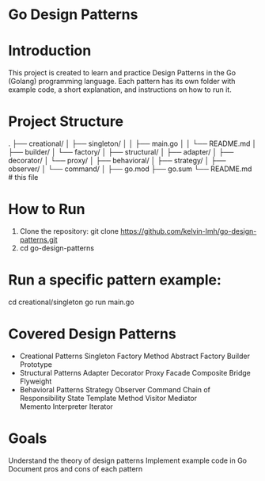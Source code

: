 # Go Design Patterns

# Introduction

This project is created to learn and practice Design Patterns in the Go (Golang) programming language.
Each pattern has its own folder with example code, a short explanation, and instructions on how to run it.

# Project Structure

.
├── creational/
│ ├── singleton/
│ │ ├── main.go
│ │ └── README.md
│ ├── builder/
│ └── factory/
│
├── structural/
│ ├── adapter/
│ ├── decorator/
│ └── proxy/
│
├── behavioral/
│ ├── strategy/
│ ├── observer/
│ └── command/
│
├── go.mod
├── go.sum
└── README.md # this file

# How to Run

1. Clone the repository:
   git clone https://github.com/kelvin-lmh/go-design-patterns.git
2. cd go-design-patterns

# Run a specific pattern example:

cd creational/singleton
go run main.go

# Covered Design Patterns

- Creational Patterns
  Singleton
  Factory Method
  Abstract Factory
  Builder
  Prototype
- Structural Patterns
  Adapter
  Decorator
  Proxy
  Facade
  Composite
  Bridge
  Flyweight
- Behavioral Patterns
  Strategy
  Observer
  Command
  Chain of Responsibility
  State
  Template Method
  Visitor
  Mediator  
   Memento
  Interpreter
  Iterator

# Goals

Understand the theory of design patterns
Implement example code in Go
Document pros and cons of each pattern
